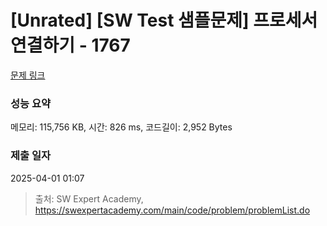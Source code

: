 # [Unrated] [SW Test 샘플문제] 프로세서 연결하기 - 1767 

[문제 링크](https://swexpertacademy.com/main/code/problem/problemDetail.do?contestProbId=AV4suNtaXFEDFAUf) 

### 성능 요약

메모리: 115,756 KB, 시간: 826 ms, 코드길이: 2,952 Bytes

### 제출 일자

2025-04-01 01:07



> 출처: SW Expert Academy, https://swexpertacademy.com/main/code/problem/problemList.do